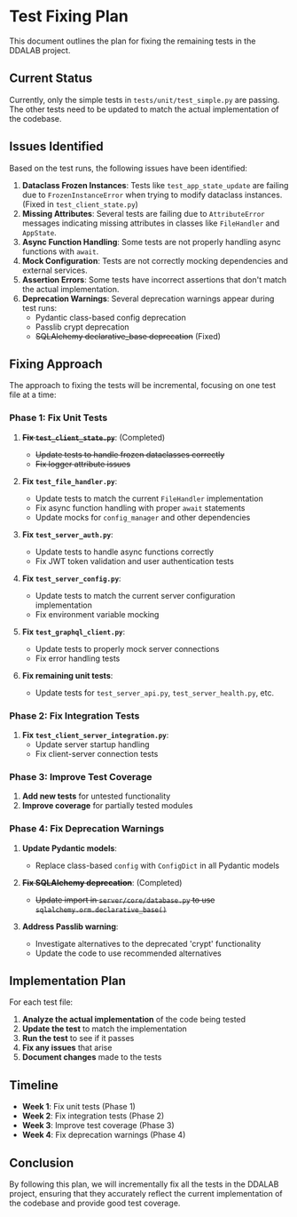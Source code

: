 # Test Fixing Plan

This document outlines the plan for fixing the remaining tests in the DDALAB project.

## Current Status

Currently, only the simple tests in `tests/unit/test_simple.py` are passing. The other tests need to be updated to match the actual implementation of the codebase.

## Issues Identified

Based on the test runs, the following issues have been identified:

1. **Dataclass Frozen Instances**: Tests like `test_app_state_update` are failing due to `FrozenInstanceError` when trying to modify dataclass instances. (Fixed in `test_client_state.py`)
2. **Missing Attributes**: Several tests are failing due to `AttributeError` messages indicating missing attributes in classes like `FileHandler` and `AppState`.
3. **Async Function Handling**: Some tests are not properly handling async functions with `await`.
4. **Mock Configuration**: Tests are not correctly mocking dependencies and external services.
5. **Assertion Errors**: Some tests have incorrect assertions that don't match the actual implementation.
6. **Deprecation Warnings**: Several deprecation warnings appear during test runs:
   - Pydantic class-based config deprecation
   - Passlib crypt deprecation
   - ~~SQLAlchemy declarative_base deprecation~~ (Fixed)

## Fixing Approach

The approach to fixing the tests will be incremental, focusing on one test file at a time:

### Phase 1: Fix Unit Tests

1. **~~Fix `test_client_state.py`~~**: (Completed)
   - ~~Update tests to handle frozen dataclasses correctly~~
   - ~~Fix logger attribute issues~~

2. **Fix `test_file_handler.py`**:
   - Update tests to match the current `FileHandler` implementation
   - Fix async function handling with proper `await` statements
   - Update mocks for `config_manager` and other dependencies

3. **Fix `test_server_auth.py`**:
   - Update tests to handle async functions correctly
   - Fix JWT token validation and user authentication tests

4. **Fix `test_server_config.py`**:
   - Update tests to match the current server configuration implementation
   - Fix environment variable mocking

5. **Fix `test_graphql_client.py`**:
   - Update tests to properly mock server connections
   - Fix error handling tests

6. **Fix remaining unit tests**:
   - Update tests for `test_server_api.py`, `test_server_health.py`, etc.

### Phase 2: Fix Integration Tests

1. **Fix `test_client_server_integration.py`**:
   - Update server startup handling
   - Fix client-server connection tests

### Phase 3: Improve Test Coverage

1. **Add new tests** for untested functionality
2. **Improve coverage** for partially tested modules

### Phase 4: Fix Deprecation Warnings

1. **Update Pydantic models**:
   - Replace class-based `config` with `ConfigDict` in all Pydantic models

2. **~~Fix SQLAlchemy deprecation~~**: (Completed)
   - ~~Update import in `server/core/database.py` to use `sqlalchemy.orm.declarative_base()`~~

3. **Address Passlib warning**:
   - Investigate alternatives to the deprecated 'crypt' functionality
   - Update the code to use recommended alternatives

## Implementation Plan

For each test file:

1. **Analyze the actual implementation** of the code being tested
2. **Update the test** to match the implementation
3. **Run the test** to see if it passes
4. **Fix any issues** that arise
5. **Document changes** made to the tests

## Timeline

- **Week 1**: Fix unit tests (Phase 1)
- **Week 2**: Fix integration tests (Phase 2)
- **Week 3**: Improve test coverage (Phase 3)
- **Week 4**: Fix deprecation warnings (Phase 4)

## Conclusion

By following this plan, we will incrementally fix all the tests in the DDALAB project, ensuring that they accurately reflect the current implementation of the codebase and provide good test coverage. 